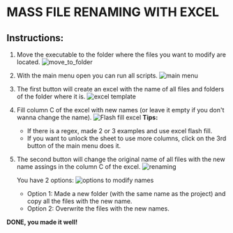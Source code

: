 # MASS FILE RENAMING WITH EXCEL
## Instructions:
1. Move the executable to the folder where the files you want to modify are located.
    ![move_to_folder](https://github.com/user-attachments/assets/a186ba66-b2f7-452f-8797-4f054907d76f)


2. With the main menu open you can run all scripts.
    ![main menu](https://github.com/user-attachments/assets/9e9d432d-d3e2-4f8a-a4c4-dea361f054b3)

3. The first button will create an excel with the name of all files and folders of the folder where it is.
    ![excel template](https://github.com/user-attachments/assets/c43eb533-498d-46a5-87d3-1ab98e0f8348)

4. Fill column C of the excel with new names (or leave it empty if you don't wanna change the name).
    ![Flash fill excel](https://github.com/user-attachments/assets/ec5e8c1a-dc87-49f7-bff6-abe98b32a57c)
    **Tips:** 
    - If there is a regex, made 2 or 3 examples and use excel flash fill.
    - If you want to unlock the sheet to use more columns, click on the 3rd button of the main menu does it.

5. The second button will change the original name of all files with the new name assings in the column C of the excel.
    ![renaming](https://github.com/user-attachments/assets/e8aa9663-363b-4297-aa6f-55cae6d83c77)


    You have 2 options:
    ![options to modify names](https://github.com/user-attachments/assets/8d4136fe-5dc2-43c5-875a-fc729e16124d)
    - Option 1: Made a new folder (with the same name as the project) and copy all the files with the new name.
    - Option 2: Overwrite the files with the new names.


**DONE, you made it well!**











